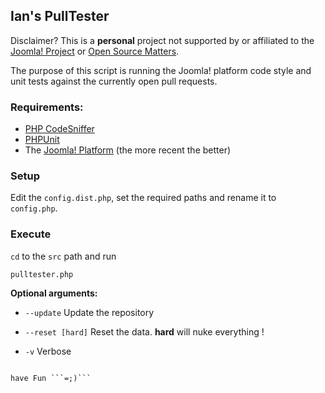## Ian's PullTester
Disclaimer? This is a **personal** project not supported by or affiliated to the [Joomla! Project](http://joomla.org) or [Open Source Matters](osm.org).

The purpose of this script is running the Joomla! platform code style and unit tests against the currently open pull requests.

### Requirements:

* [PHP CodeSniffer](http://pear.php.net/package/PHP_CodeSniffer)
* [PHPUnit](https://github.com/sebastianbergmann/phpunit)
* The [Joomla! Platform](https://github.com/joomla/joomla-platform) (the more recent the better)

### Setup
Edit the ```config.dist.php```, set the required paths and rename it to ```config.php```.

### Execute
```cd``` to the ```src``` path and run

```
pulltester.php
```

**Optional arguments:**

* ```--update``` Update the repository
* ```--reset [hard]``` Reset the data. **hard** will nuke everything !

* ```-v``` Verbose
```

have Fun ```=;)```
